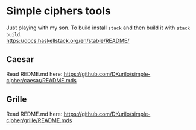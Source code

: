 # Simple ciphers tools

Just playing with my son.
To build install `stack` and then build it with `stack build`.  
https://docs.haskellstack.org/en/stable/README/  

## Caesar

Read REDME.md here: https://github.com/DKurilo/simple-cipher/caesar/README.mds

## Grille

Read REDME.md here: https://github.com/DKurilo/simple-cipher/grille/README.mds
